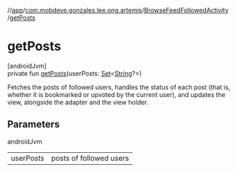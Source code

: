 //[app](../../../index.md)/[com.mobdeve.gonzales.lee.ong.artemis](../index.md)/[BrowseFeedFollowedActivity](index.md)/[getPosts](get-posts.md)

# getPosts

[androidJvm]\
private fun [getPosts](get-posts.md)(userPosts: [Set](https://kotlinlang.org/api/latest/jvm/stdlib/kotlin.collections/-set/index.html)<[String](https://kotlinlang.org/api/latest/jvm/stdlib/kotlin/-string/index.html)?>)

Fetches the posts of followed users, handles the status of each post (that is, whether it is bookmarked or upvoted by the current user), and updates the view, alongside the adapter and the view holder.

## Parameters

androidJvm

| | |
|---|---|
| userPosts | posts of followed users |
